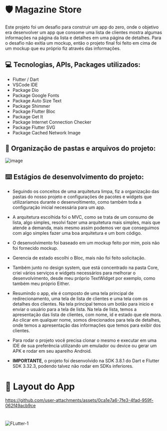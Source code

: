 # :shield: Magazine Store

Este projeto foi um desafio para construir um app do zero, onde o objetivo era desenvolver um app que consome uma lista de clientes mostra algumas informações na página da lista e detalhes em uma página de detalhes.
Para o desafio não exitia um mockup, então o projeto final foi feito em cima de um mockup que eu próprio fiz através das informações.
  
## :computer: Tecnologias, APIs, Packages utilizados:
  
  * Flutter / Dart
  * VSCode IDE
  * Package Dio
  * Package Google Fonts
  * Package Auto Size Text
  * Package Shimmer
  * Package Flutter Bloc
  * Package Get It
  * Package Internet Connection Checker
  * Package Flutter SVG
  * Package Cached Network Image
  
## :file_folder: Organização de pastas e arquivos do projeto:

![image](https://github.com/user-attachments/assets/e6e11618-51e0-481a-b271-99c59d13943b)

## :keyboard: Estágios de desenvolvimento do projeto:

  - Seguindo os conceitos de uma arquitetura limpa, fiz a organização das pastas do nosso projeto e configurações de pacotes e widgets 
    que utilizariamos durante o desenvoltimento, como também toda a configuração inicial necessária para um app.

  - A arquitetura escolhida foi o MVC, como se trata de um consumo de lista, algo simples, resolvi fazer uma arquitetura mais simples,
    mais que atende a demanda, mais mesmo assim podemos ver que conseguimos com algo simples fazer uma boa arquitetura e um bom código.
  
  - O desenvolvimento foi baseado em um mockup feito por mim, pois não foi fornecido mockup.
  
  - Gerencia de estado escolhi o Bloc, mais não foi feito solicitação.

  - Também junto no design system, que está concentrado na pasta Core, criei vários serviços e widgets necessários para melhorar o 
    desenvolvimento, desde meu próprio TextWidget por exemplo, como também meu próprio Either.

  - Resumindo o app, ele é composto de uma tela principal de redirecionamento, uma tela de lista de clientes e uma tela com os 
    detalhes dos clientes. Na tela principal temos um botão para inicio e enviar o usuário para a tela de lista. Na tela de lista, temos a apresentação
    das lista de clientes, com nome, id e estado que ele mora. Ao clicar em qualquer nome, somos direcionados para tela de detalhes, onde
    temos a apresentação das informações que temos para exibir dos clientes.
  
  - Para rodar o projeto você precisa clonar o mesmo e executar em uma IDE de sua preferência utilizando um emulador ou device ou gerar um APK e rodar em seu aparelho Android.

  - **IMPORTANTE**, o projeto foi desenvolvido na SDK 3.8.1 do Dart e Flutter SDK 3.32.3, podendo talvez não rodar em SDKs inferiores.
 
##

 # :iphone: Layout do App
  
  
  https://github.com/user-attachments/assets/0ca1e7a6-7fe3-4fad-959f-062f49acb9ce


 #
  
  ![FLutter-1](https://user-images.githubusercontent.com/41458938/161364495-d0dbe155-75f3-4a03-a58f-307d9212b8aa.png)



